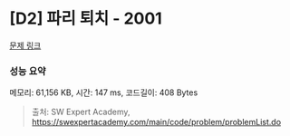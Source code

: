 # [D2] 파리 퇴치 - 2001 

[문제 링크](https://swexpertacademy.com/main/code/problem/problemDetail.do?contestProbId=AV5PzOCKAigDFAUq) 

### 성능 요약

메모리: 61,156 KB, 시간: 147 ms, 코드길이: 408 Bytes



> 출처: SW Expert Academy, https://swexpertacademy.com/main/code/problem/problemList.do